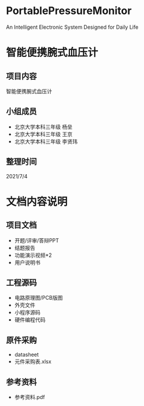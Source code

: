 # PortablePressureMonitor

An Intelligent Electronic System Designed for Daily Life 



# 智能便携腕式血压计

## 项目内容

智能便携腕式血压计

## 小组成员

- 北京大学本科三年级 杨垒
- 北京大学本科三年级 王京
- 北京大学本科三年级 李贤玮

## 整理时间

2021/7/4

# 文档内容说明

## 项目文档

- 开题/评审/答辩PPT
- 结题报告
- 功能演示视频*2
- 用户说明书

## 工程源码

- 电路原理图/PCB版图
- 外壳文件
- 小程序源码
- 硬件编程代码

## 原件采购

- datasheet
- 元件采购表.xlsx

## 参考资料

- 参考资料.pdf